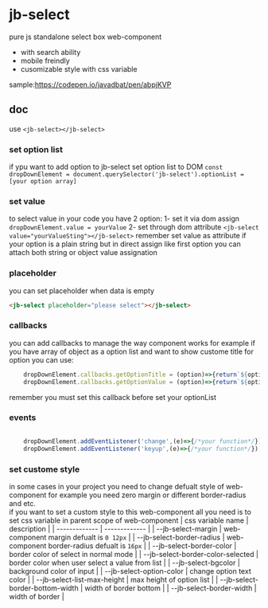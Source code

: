 # jb-select

pure js standalone select box web-component

- with search ability
- mobile freindly
- cusomizable style with css variable

sample:<https://codepen.io/javadbat/pen/abpjKVP>

## doc

use `<jb-select></jb-select>`

### set option list

if ypu want to add option to jb-select set option list to DOM
`const dropDownElement = document.querySelector('jb-select').optionList = [your option array]`

### set value

to select value in your code you have 2 option:
1- set it via dom assign `dropDownElement.value = yourValue`
2- set through dom attribute `<jb-select value="yourValueSting"></jb-select>`
remember set value as attribute if your option is a plain string but in direct assign like first option you can attach both string or object value assignation

### placeholder

 you can set placeholder when data is empty

 ```html
 <jb-select placeholder="please select"></jb-select>
 ```

### callbacks

you can add callbacks to manage the way component works
for example if you have array of object as a option list and want to show custome title for option you can use:

```js
    dropDownElement.callbacks.getOptionTitle = (option)=>{return`${option.province}-${option.state}-${option.city}`}
    dropDownElement.callbacks.getOptionValue = (option)=>{return`${option.value}`}
```

remember you must set this callback before set your optionList

### events

```js

    dropDownElement.addEventListener('change',(e)=>{/*your function*/});
    dropDownElement.addEventListener('keyup',(e)=>{/*your function*/});

```

### set custome style

in some cases in your project you need to change defualt style of web-component for example you need zero margin or different border-radius and etc.  
if you want to set a custom style to this web-component all you need is to set css variable in parent scope of web-component
| css variable name                   | description                                                                                   |
| -------------                       | -------------                                                                                 |
| --jb-select-margin                  | web-component margin defualt is `0 12px`                                                      |
| --jb-select-border-radius           | web-component border-radius defualt is `16px`                                                 |
| --jb-select-border-color            | border color of select in normal mode                                                         |
| --jb-select-border-color-selected   | border color when user select a value from list                                               |
| --jb-select-bgcolor                 | background color of input                                                                     |
| --jb-select-option-color            | change option text color                                                                      |
| --jb-select-list-max-height         | max height of option list                                                                     |
| --jb-select-border-bottom-width     | width of border bottom                                                                        |
| --jb-select-border-width            | width of border                                                                               |
